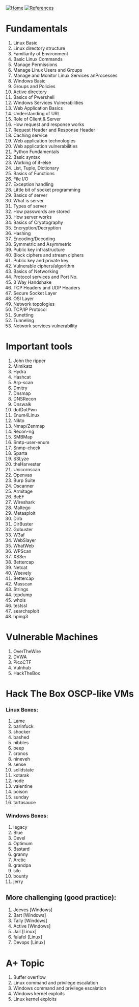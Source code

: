 [![Home](https://img.shields.io/badge/Home-blue?style=for-the-badge)](https://github.com/Artist-dk/Notes/)
[![References](https://img.shields.io/badge/References-green?style=for-the-badge)](https://github.com/Artist-dk/Notes/blob/master/docs/linux/references.md)

# Fundamentals
1. Linux Basic
  1. Linux directory structure
  2. Familiarity of Environment
  3. Basic Linux Commands
  4. Manage Permissions
  5. Manage Linux Users and Groups
  6. Manage and Monitor Linux Services anProcesses
2. Windows Basic
  1. Groups and Policies
  2. Active directory
  3. Basics of Pwershell
  4. Windows Services Vulnerabilities
3. Web Application Basics
  1. Understanding of URL
  2. Role of Client & Server
  3. How request and response works
  4. Request Header and Response Header
  5. Caching service
  6. Web application technologies
  7. Web application vulnerabilities
4. Python Fundamentals
  1. Basic syntax
  2. Working of if-else
  3. List, Tuple, Dictionary
  4. Basics of Functions
  5. File I/O
  6. Exception handling
  7. Little bit of socket programming
5. Basics of server
  1. What is server
  2. Types of server
  3. How passwords are stored
  4. How server works
6. Basics of Cryptography
  1. Encryption/Decryption
  2. Hashing
  3. Encoding/Decoding
  4. Symmetric and Asymmetric
  5. Public key infrastructure
  6. Block ciphers and stream ciphers
  7. Public key and private key
  8. Vulnerable ciphers/algorithm
7. Basics of Networking
  1. Protocol services and Port No.
  2. 3 Way Handshake
  3. TCP Headers and UDP Headers
  4. Secure Socket Layer
  5. OSI Layer
  6. Network topologies
  7. TCP/IP Protocol
  8. Sunetting
  9. Tunneling
  10. Network services vulnerability

# Important tools

  1. John the ripper
  2. Mimikatz
  3. Hydra
  4. Hashcat
  5. Arp-scan
  6. Dmitry
  7. Dnsmap
  8. DNSRecon
  9. Dnswalk
  10. dotDotPwn
  11. Enum4Linux
  12. Nikto
  13. Nmap/Zenmap
  14. Recon-ng
  15. SMBMap
  16. Smtp-user-enum
  17. Snmp-check
  18. Sparta
  19. SSLyze
  20. theHarvester
  21. Unicornscan
  22. Openvas
  23. Burp Suite
  24. Oscanner
  25. Armitage
  26. BeEF
  27. Wireshark
  28. Maltego
  29. Metasploit
  30. Dirb
  31. DirBuster
  32. Gobuster
  33. W3af
  34. WebSlayer
  35. WhatWeb
  36. WPScan
  37. XSSer
  38. Bettercap
  39. Netcat
  40. Weevely
  41. Bettercap
  42. Masscan
  43. Strings
  44. tcpdump
  45. whois
  46. testssl
  47. searchsploit
  48. hping3

# Vulnerable Machines
  1. OverTheWire
  2. DVWA
  3. PicoCTF
  4. Vulnhub
  5. HackTheBox

# Hack The Box OSCP-like VMs 
### Linux Boxes:
  1. Lame
  2. barinfuck
  3. shocker
  4. bashed
  5. nibbles
  6. beep
  7. cronos
  8. nineveh
  9. sense
  10. solidstate
  11. kotarak
  12. node
  13. valentine
  14. poison
  15. sunday
  16. tartasauce

### Windows Boxes:
  1. legacy
  2. Blue
  3. Devel
  4. Optimum
  5. Bastard
  6. granny
  7. Arctic
  8. grandpa
  9. silo
  10. bounty
  11. jerry

## More challenging (good practice):
  1. Jeeves [Windows]
  2. Bart [Windows]
  3. Tally [Windows]
  4. Active [Windows]
  5. Jail [Linux]
  6. falafel [Linux]
  7. Devops [Linux]


# A+ Topic
  1. Buffer overflow 
  2. Linux command and privilege escalation
  3. Windows command and privilege escalation
  4. Windows kernel exploits
  5. Linux kernel exploits
